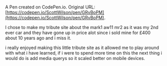 # 

A Pen created on CodePen.io. Original URL: [https://codepen.io/ScottWilson/pen/GRvBoPM](https://codepen.io/ScottWilson/pen/GRvBoPM).

I chose to make my tribute site about the mark1 aw11 mr2 as it was my 2nd ever car and they have gone up in price alot since i sold mine for £400 about 10 years ago and i miss it.

i really enjoyed making this little tribute site as it allowed me to play around with what i have learned, if i were to spend more time on this the next thing i would do is add media querys so it scaled better on mobile devices.
